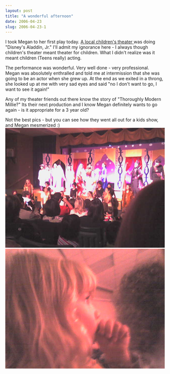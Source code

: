 ```yaml
---
layout: post
title: "A wonderful afternoon"
date: 2006-04-23
slug: 2006-04-23-1
---
```


I took Megan to her first play today.   [A local children&apos;s theater ](http://www.starstrucktheatre.org/) was doing &quot;Disney&apos;s Aladdin, Jr.&quot;  I&apos;ll admit my ignorance here - I always though children&apos;s theater meant theater for children.  What I didn&apos;t realize was it meant children (Teens really) acting.  

The performance was wonderful.  Very well done - very professional.  Megan was absolutely enthralled and told me at intermission that she was going to be an actor when she grew up.  At the end as we exited in a throng, she looked up at me with very sad eyes and said &quot;no I don&apos;t want to go, I want to see it again!&quot;

Any of my theater friends out there know the story of &quot;Thoroughly Modern Millie?&quot;  Its their next production and I know  Megan definitely wants to go again - is it appropriate for a 3 year old?

Not the best pics - but you can see how they went all out for a kids show, and Megan mesmerized :)
 ![](/images/assets/DSC00032.JPG) 
 ![](/images/assets/DSC00033.JPG) 

